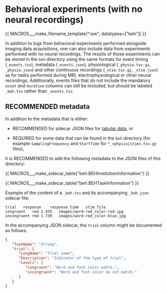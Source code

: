 # Behavioral experiments (with no neural recordings)

<!--
This block generates a filename templates.
The inputs for this macro can be found in the directory
  src/schema/rules/files/raw
and a guide for using macros can be found at
 https://github.com/bids-standard/bids-specification/blob/master/macros_doc.md
-->

{{ MACROS___make_filename_template("raw", datatypes=["beh"]) }}

In addition to logs from behavioral experiments performed alongside imaging data
acquisitions, one can also include data from experiments performed with no
neural recordings. The results of those experiments can be stored in the `beh`
directory using the same formats for event timing (`_events.tsv`), metadata
(`_events.json`), physiological (`_physio.tsv.gz`, `_physio.json`) and other
continuous recordings (`_stim.tsv.gz`, `_stim.json`) as for tasks performed
during MRI, electrophysiological or other neural recordings. Additionally,
events files that do not include the mandatory `onset` and `duration` columns
can still be included, but should be labeled `_beh.tsv` rather than
`_events.tsv`.

## RECOMMENDED metadata

In addition to the metadata that is either:

- RECOMMENDED for sidecar JSON files for
  [tabular data](../common-principles.md#tabular-data), or

- REQUIRED for some data that can be found in the `beh` directory (for example
  `SamplingFrequency` and `StartTime` for `*_<physio|stim>.tsv.gz` files),

it is RECOMMENDED to add the following metadata to the JSON files of this
directory:

<!-- This block generates a metadata table.
These tables are defined in
  src/schema/rules/sidecars
The definitions of the fields specified in these tables may be found in
  src/schema/objects/metadata.yaml
A guide for using macros can be found at
 https://github.com/bids-standard/bids-specification/blob/master/macros_doc.md
-->

{{ MACROS___make_sidecar_table("beh.BEHInstitutionInformation") }}

{{ MACROS___make_sidecar_table("beh.BEHTaskInformation") }}

Example of the content of a `_beh.tsv` and its accompanying `_beh.json` sidecar
file:

```Text
trial	response	response_time	stim_file
congruent	red	1.435	images/word-red_color-red.jpg
incongruent	red	1.739	images/word-red_color-blue.jpg
```

In the accompanying JSON sidecar, the `trial` column might be documented as
follows:

```JSON
{
   "TaskName": "Stroop",
   "trial": {
      "LongName": "Trial name",
      "Description": "Indicator of the type of trial",
      "Levels": {
         "congruent": "Word and font color match.",
         "incongruent": "Word and font color do not match."
      }
   }
}
```
